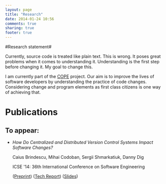 ```yaml
---
layout: page
title: "Research"
date: 2014-01-24 10:56
comments: true
sharing: true
footer: true
---
```


#Research statement#

Currently, source code is treated like plain text.
This is wrong.
It poses great problems when it comes to understanding it.
Understanding is the first step before changing it.
My goal to change this.

I am currently part of the [COPE](http://cope.eecs.oregonstate.edu) project.
Our aim is to improve the lives of software developers by understanding the practice of code changes.
Considering change and program elements as first class citizens is one way of achieving that.

# Publications #

## To appear:

- *How Do Centralized and Distributed Version Control Systems Impact Software Changes?*

	Caius Brindescu, Mihai Codoban, Sergii Shmarkatiuk, Danny Dig

	ICSE '14: 36th International Conference on Software Engineering 

	([Preprint](/papers/BrindescuICSE2014.pdf))
	([Tech Report](http://scholarsarchive.library.oregonstate.edu/xmlui/bitstream/handle/1957/44927/tech-report.pdf?sequence=1))
	([Slides](/slides/slides-ICSE14.pdf))
